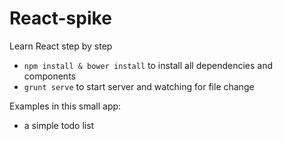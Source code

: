 React-spike
===========

Learn React step by step

* `npm install & bower install` to install all dependencies and components
* `grunt serve` to start server and watching for file change

Examples in this small app:
* a simple todo list
